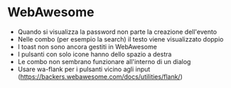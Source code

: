 # WebAwesome

- Quando si visualizza la password non parte la creazione dell'evento
- Nelle combo (per esempio la search) il testo viene visualizzato doppio
- I toast non sono ancora gestiti in WebAwesome
- I pulsanti con solo icone hanno dello spazio a destra
- Le combo non sembrano funzionare all'interno di un dialog
- Usare wa-flank per i pulsanti vicino agli input (https://backers.webawesome.com/docs/utilities/flank/)
